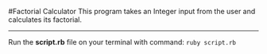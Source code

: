 #Factorial Calculator
This program takes an Integer input from the user and calculates its factorial.

***

Run the **script.rb** file on your terminal with command: `ruby script.rb`
